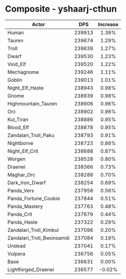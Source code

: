 # Composite - yshaarj-cthun
| Actor | DPS | Increase |
|---|:---:|:---:|
|Human|239913|1.39%|
|Tauren|239674|1.29%|
|Troll|239639|1.27%|
|Dwarf|239530|1.23%|
|Void_Elf|239520|1.22%|
|Mechagnome|239246|1.11%|
|Goblin|239013|1.01%|
|Night_Elf_Haste|238943|0.98%|
|Gnome|238939|0.98%|
|Highmountain_Tauren|238906|0.96%|
|Orc|238902|0.96%|
|Kul_Tiran|238886|0.95%|
|Blood_Elf|238878|0.95%|
|Zandalari_Troll_Paku|238793|0.91%|
|Nightborne|238723|0.88%|
|Night_Elf_Crit|238688|0.87%|
|Worgen|238528|0.80%|
|Draenei|238366|0.73%|
|Maghar_Orc|238288|0.70%|
|Dark_Iron_Dwarf|238254|0.69%|
|Panda_Vers|237958|0.56%|
|Panda_Fortune_Cookie|237844|0.51%|
|Panda_Mastery|237763|0.48%|
|Panda_Crit|237679|0.44%|
|Panda_Haste|237322|0.29%|
|Zandalari_Troll_Kimbul|237096|0.20%|
|Zandalari_Troll_Bwonsamdi|237084|0.19%|
|Undead|237041|0.17%|
|Vulpera|236756|0.05%|
|Base|236631|0.00%|
|Lightforged_Draenei|236577|-0.02%|
